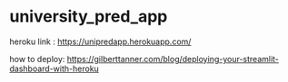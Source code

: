 # university_pred_app


heroku link : https://unipredapp.herokuapp.com/


how to deploy:
https://gilberttanner.com/blog/deploying-your-streamlit-dashboard-with-heroku

